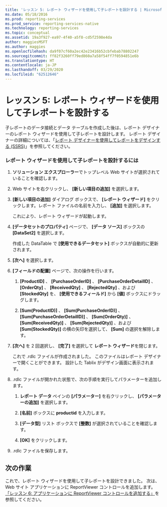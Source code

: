 ```yaml
---
title: 'レッスン 5: レポート ウィザードを使用して子レポートを設計する | Microsoft Docs'
ms.date: 05/18/2016
ms.prod: reporting-services
ms.prod_service: reporting-services-native
ms.technology: reporting-services
ms.topic: conceptual
ms.assetid: 19a3f927-ea97-4f40-a5f8-cd5f2598e4da
author: maggiesMSFT
ms.author: maggies
ms.openlocfilehash: da9f07cf60a2ec42e23416b52cbfebab78802247
ms.sourcegitcommit: ff82f3260ff79ed860a7a58f54ff7f0594851e6b
ms.translationtype: HT
ms.contentlocale: ja-JP
ms.lasthandoff: 03/29/2020
ms.locfileid: "62512646"
---
```

# <a name="lesson-5-design-the-child-report-using-the-report-wizard"></a>レッスン 5: レポート ウィザードを使用して子レポートを設計する
子レポートのデータ接続とデータ テーブルを作成した後は、レポート デザイナーのレポート ウィザードを使用して子レポートを設計します。 レポート デザイナーの詳細については、「[レポート デザイナーを使用してレポートをデザインする &#40;SSRS&#41;](../reporting-services/tools/design-reporting-services-paginated-reports-with-report-designer-ssrs.md)」を参照してください。  
  
### <a name="to-design-the-child-report-using-the-report-wizard"></a>レポート ウィザードを使用して子レポートを設計するには  
  
1.  **ソリューション エクスプローラー**でトップレベル Web サイトが選択されていることを確認します。  
  
2.  Web サイトを右クリックし、 **[新しい項目の追加]** を選択します。  
  
3.  **[新しい項目の追加]** ダイアログ ボックスで、 **[レポート ウィザード]** をクリックします。レポート ファイルの名前を入力し、 **[追加]** を選択します。  
  
    これにより、レポート ウィザードが起動します。  
  
4.  **[データセットのプロパティ]** ページで、 **[データ ソース]** ボックスの **[DataSet2]** を選択します。  
  
    作成した DataTable で **[使用できるデータセット]** ボックスが自動的に更新されます。  
  
5.  **[次へ]** を選択します。  
  
6.  **[フィールドの配置]** ページで、次の操作を行います。  
  
    1.  **[ProductID]** 、 **[PurchaseOrderID]** 、 **[PurchaseOrderDetailID]** 、 **[OrderQty]** 、 **[ReceivedQty]** 、 **[RejectedQty]** 、および **[StockedQty]** を、 **[使用できるフィールド]** から **[値]** ボックスにドラッグします。  
  
    2.  **[Sum(ProductID)]** 、 **[Sum(PurchaseOrderID)]** 、 **[Sum(PurchaseOrderDetailID)]** 、 **[Sum(OrderQty)]** 、 **[Sum(ReceivedQty)]** 、 **[Sum(RejectedQty)]** 、および **[Sum(StockedQty)]** の横の矢印を選択して、 **[Sum]** の選択を解除します。  
  
7.  **[次へ]** を 2 回選択し、 **[完了]** を選択して **レポート ウィザード**を閉じます。  
  
    これで .rdlc ファイルが作成されました。 このファイルはレポート デザイナーで開くことができます。 設計した Tablix がデザイン画面に表示されます。  
  
8.  .rdlc ファイルが開かれた状態で、次の手順を実行してパラメーターを追加します。  
  
    1.  **レポート データ** ペインの **[パラメーター]** を右クリックし、 **[パラメーターの追加]** を選択します。  
  
    2.  **[名前]** ボックスに **productid** を入力します。  
  
    3.  **[データ型]** リスト ボックスで **[整数]** が選択されていることを確認します。  
  
    4.  **[OK]** をクリックします。  
  
9. .rdlc ファイルを保存します。  
  
## <a name="next-task"></a>次の作業  
これで、レポート ウィザードを使用して子レポートを設計できました。 次は、Web サイト アプリケーションに ReportViewer コントロールを追加します。 [「レッスン 6: アプリケーションに ReportViewer コントロールを追加する」](../reporting-services/lesson-6-add-a-reportviewer-control-to-the-application.md)を参照してください。  
  
  
  

